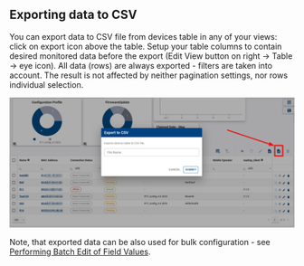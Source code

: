 
## Exporting data to CSV

You can export data to CSV file from devices table in any of your views: click on export icon above the table. Setup your table columns to contain desired monitored data before the export (Edit View button on right -> Table -> eye icon). All data (rows) are always exported - filters are taken into account. The result is not affected by neither pagination settings, nor rows individual selection.

![CSV export](../../images/monitoring/csv-export.png)

Note, that exported data can be also used for bulk configuration - see [Performing Batch Edit of Field Values](https://docs.wadmp.com/gen3/docs/device%20management/fields). <!-- new link -->
